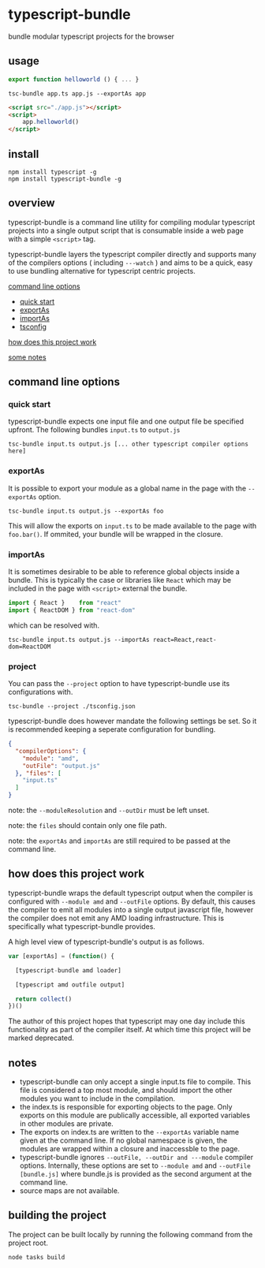 # typescript-bundle

bundle modular typescript projects for the browser

## usage

```typescript
export function helloworld () { ... }
```

```
tsc-bundle app.ts app.js --exportAs app
```

```html
<script src="./app.js"></script>
<script>
    app.helloworld()
</script>
```

## install
```
npm install typescript -g
npm install typescript-bundle -g 
```

## overview

typescript-bundle is a command line utility for compiling modular typescript projects into a single output script that is consumable inside a web page with a simple ```<script>``` tag. 

typescript-bundle layers the typescript compiler directly and supports many of the compilers options ( including ```---watch``` ) and aims to be a quick, easy to use bundling alternative for typescript centric projects.

[command line options](#command-line-options)
- [quick start](#quick-start)
- [exportAs](#exportAs)
- [importAs](#importAs)
- [tsconfig](#tsconfig)

[how does this project work](#how-does-this-project-work)

[some notes](#notes)

## command line options

### quick start
typescript-bundle expects one input file and one output file be specified upfront. The following bundles ```input.ts``` to ```output.js```
```
tsc-bundle input.ts output.js [... other typescript compiler options here]
```
### exportAs
It is possible to export your module as a global name in the page with the ```--exportAs``` option.
```
tsc-bundle input.ts output.js --exportAs foo
```
This will allow the exports on ```input.ts``` to be made available to the page with ```foo.bar()```. If ommited, your bundle will be wrapped in the closure.

### importAs

It is sometimes desirable to be able to reference global objects inside a bundle. This is typically the case or libraries like ```React``` which may be included in the page with ```<script>``` external the bundle.

```typescript
import { React }    from "react"
import { ReactDOM } from "react-dom"
```
which can be resolved with.
```
tsc-bundle input.ts output.js --importAs react=React,react-dom=ReactDOM
```

### project
You can pass the ```--project``` option to have typescript-bundle use its configurations with.
```
tsc-bundle --project ./tsconfig.json
```  
typescript-bundle does however mandate the following settings be set. So it is recommended keeping a seperate configuration for bundling.
```json
{
  "compilerOptions": {
    "module": "amd",
    "outFile": "output.js"
  }, "files": [
    "input.ts"
  ]
}
```
note: the ```--moduleResolution``` and ```--outDir``` must be left unset.

note: the ```files``` should contain only one file path.

note: the ```exportAs``` and ```importAs``` are still required to be passed at the command line.
## how does this project work

typescript-bundle wraps the default typescript output when the compiler is configured with ```--module amd``` and ```--outFile``` options. By default, this causes the compiler to emit all modules into a single output javascript file, however the compiler does not emit any AMD loading infrastructure. This is specifically what typescript-bundle provides. 

A high level view of typescript-bundle's output is as follows.

```javascript
var [exportAs] = (function() {

  [typescript-bundle amd loader]

  [typescript amd outfile output]

  return collect()
})()
```
The author of this project hopes that typescript may one day include this functionality as part of the compiler itself. At which time this project will be marked deprecated.

## notes

- typescript-bundle can only accept a single input.ts file to compile. This file is considered a top most module, 
and should import the other modules you want to include in the compilation.
- the index.ts is responsible for exporting objects to the page. Only exports on this module are publically accessible, 
all exported variables in other modules are private. 
- The exports on index.ts are written to the ```--exportAs``` variable name given at the command line. If no global 
namespace is given, the modules are wrapped within a closure and inaccessble to the page.
- typescript-bundle ignores ```--outFile, --outDir and ---module``` compiler options.  Internally, these options are set
to ```--module amd``` and ```--outFile [bundle.js]``` where bundle.js is provided as the second argument at the command line.
- source maps are not available. 

## building the project
The project can be built locally by running the following command from the project root.
```
node tasks build
```